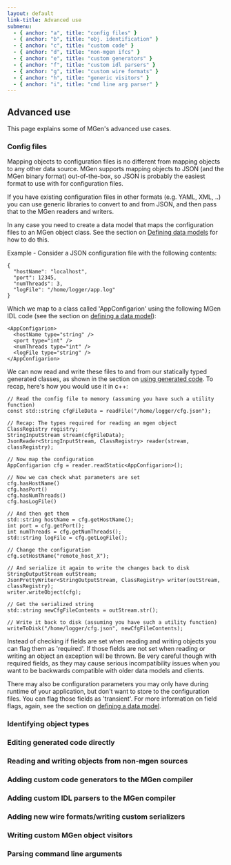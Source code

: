 ```yaml
---
layout: default
link-title: Advanced use
submenu:
  - { anchor: "a", title: "config files" }
  - { anchor: "b", title: "obj. identification" }
  - { anchor: "c", title: "custom code" }
  - { anchor: "d", title: "non-mgen ifcs" }
  - { anchor: "e", title: "custom generators" }
  - { anchor: "f", title: "custom idl parsers" }
  - { anchor: "g", title: "custom wire formats" }
  - { anchor: "h", title: "generic visitors" }
  - { anchor: "i", title: "cmd line arg parser" }
---
```


## Advanced use <a name="defining_a_model">&nbsp;</a>

This page explains some of MGen's advanced use cases.


### Config files <a name="a">&nbsp;</a>

Mapping objects to configuration files is no different from mapping objects to any other data source. MGen supports mapping objects to JSON (and the MGen binary format) out-of-the-box, so JSON is probably the easiest format to use with for configuration files. 

If you have existing configuration files in other formats (e.g. YAML, XML, ..) you can use generic libraries to convert to and from JSON, and then pass that to the MGen readers and writers.

In any case you need to create a data model that maps the configuration files to an MGen object class. See the section on [Defining data models](index_b_Basic_model.html) for how to do this.

Example - Consider a JSON configuration file with the following contents:

    {
      "hostName": "localhost",
      "port": 12345,
      "numThreads": 3,
      "logFile": "/home/logger/app.log"
    }

Which we map to a class called 'AppConfigarion' using the following MGen IDL code (see the section on [defining a data model](index_b_Basic_model.html)):

    <AppConfigarion>
      <hostName type="string" />
      <port type="int" />
      <numThreads type="int" />
      <logFile type="string" />
    </AppConfigarion>

We can now read and write these files to and from our statically typed generated classes, as shown in the section on [using generated code](index_c_using_gen_code.html). To recap, here's how you would use it in c++:

    // Read the config file to memory (assuming you have such a utility function)
    const std::string cfgFileData = readFile("/home/logger/cfg.json");

    // Recap: The types required for reading an mgen object
    ClassRegistry registry;
    StringInputStream stream(cfgFileData);
    JsonReader<StringInputStream, ClassRegistry> reader(stream, classRegistry);

    // Now map the configuration
    AppConfigarion cfg = reader.readStatic<AppConfigarion>();
    
    // Now we can check what parameters are set
    cfg.hasHostName()
    cfg.hasPort()
    cfg.hasNumThreads()
    cfg.hasLogFile()
    
    // And then get them
    std::string hostName = cfg.getHostName();
    int port = cfg.getPort();
    int numThreads = cfg.getNumThreads();
    std::string logFile = cfg.getLogFile();
    
    // Change the configuration
    cfg.setHostName("remote_host_X");
    
    // And serialize it again to write the changes back to disk
    StringOutputStream outStream;
    JsonPrettyWriter<StringOutputStream, ClassRegistry> writer(outStream, classRegistry);
    writer.writeObject(cfg);
    
    // Get the serialized string
    std::string newCfgFileContents = outStream.str();
    
    // Write it back to disk (assuming you have such a utility function)
    writeToDisk("/home/logger/cfg.json", newCfgFileContents);


Instead of checking if fields are set when reading and writing objects you can flag them as 'required'. If those fields are not set when reading or writing an object an exception will be thrown. Be very careful though with required fields, as they may cause serious incompatibility issues when you want to be backwards compatible with older data models and clients.

There may also be configuration parameters you may only have during runtime of your application, but don't want to store to the configuration files. You can flag those fields as 'transient'. For more information on field flags, again, see the section on [defining a data model](index_b_Basic_model.html).



### Identifying object types  <a name="b">&nbsp;</a>


### Editing generated code directly <a name="c">&nbsp;</a>


### Reading and writing objects from non-mgen sources <a name="d">&nbsp;</a>


### Adding custom code generators to the MGen compiler <a name="e">&nbsp;</a>


### Adding custom IDL parsers to the MGen compiler <a name="f">&nbsp;</a>


### Adding new wire formats/writing custom serializers <a name="g">&nbsp;</a>


### Writing custom MGen object visitors <a name="h">&nbsp;</a>


### Parsing command line arguments <a name="i">&nbsp;</a>

